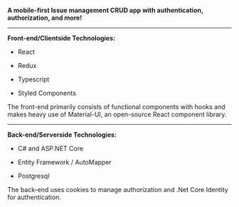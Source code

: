 **A mobile-first Issue management CRUD app with authentication, authorization, and more!**

---

**Front-end/Clientside Technologies:**

- React

- Redux

- Typescript

- Styled Components

The front-end primarily consists of functional components with hooks and makes heavy use of Material-UI, an open-source React component library.

---

**Back-end/Serverside Technologies:**

- C# and ASP.NET Core

- Entity Framework / AutoMapper

- Postgresql

The back-end uses cookies to manage authorization and .Net Core Identity for authentication.
